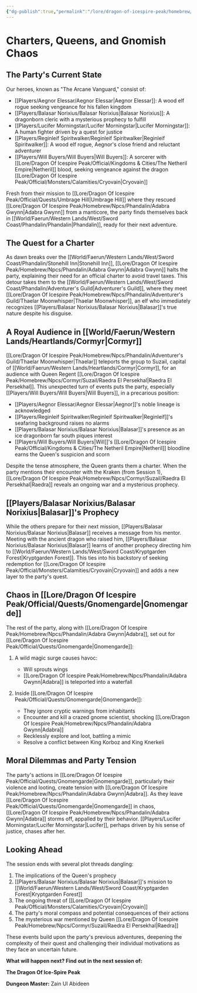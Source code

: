 ```yaml
---
{"dg-publish":true,"permalink":"/lore/dragon-of-icespire-peak/homebrew/session-recaps/session-4-recap/"}
---
```


# Charters, Queens, and Gnomish Chaos

## The Party's Current State

Our heroes, known as "The Arcane Vanguard," consist of:
- [[Players/Aegnor Elessar/Aegnor Elessar\|Aegnor Elessar]]: A wood elf rogue seeking vengeance for his fallen kingdom
- [[Players/Balasar Norixius/Balasar Norixius\|Balasar Norixius]]: A dragonborn cleric with a mysterious prophecy to fulfill
- [[Players/Lucifer Morningstar/Lucifer Morningstar\|Lucifer Morningstar]]: A human fighter driven by a quest for justice
- [[Players/Reginleif Spiritwalker/Reginleif Spiritwalker\|Reginleif Spiritwalker]]: A wood elf rogue, Aegnor's close friend and reluctant adventurer
- [[Players/Will Buyers/Will Buyers\|Will Buyers]]: A sorcerer with [[Lore/Dragon Of Icespire Peak/Official/Kingdoms & Cities/The Netheril Empire\|Netheril]] blood, seeking vengeance against the dragon [[Lore/Dragon Of Icespire Peak/Official/Monsters/Calamities/Cryovain\|Cryovain]]

Fresh from their mission to [[Lore/Dragon Of Icespire Peak/Official/Quests/Umbrage Hill\|Umbrage Hill]] where they rescued [[Lore/Dragon Of Icespire Peak/Homebrew/Npcs/Phandalin/Adabra Gwynn\|Adabra Gwynn]] from a manticore, the party finds themselves back in [[World/Faerun/Western Lands/West/Sword Coast/Phandalin/Phandalin\|Phandalin]], ready for their next adventure.

## The Quest for a Charter

As dawn breaks over the [[World/Faerun/Western Lands/West/Sword Coast/Phandalin/Stonehill Inn\|Stonehill Inn]], [[Lore/Dragon Of Icespire Peak/Homebrew/Npcs/Phandalin/Adabra Gwynn\|Adabra Gwynn]] halts the party, explaining their need for an official charter to avoid travel taxes. This detour takes them to the [[World/Faerun/Western Lands/West/Sword Coast/Phandalin/Adventurer's Guild\|Adventurer's Guild]], where they meet [[Lore/Dragon Of Icespire Peak/Homebrew/Npcs/Phandalin/Adventurer's Guild/Thaelar Moonwhisper\|Thaelar Moonwhisper]], an elf who immediately recognizes [[Players/Balasar Norixius/Balasar Norixius\|Balasar]]'s true nature despite his disguise.

## A Royal Audience in [[World/Faerun/Western Lands/Heartlands/Cormyr\|Cormyr]]

[[Lore/Dragon Of Icespire Peak/Homebrew/Npcs/Phandalin/Adventurer's Guild/Thaelar Moonwhisper\|Thaelar]] teleports the group to Suzail, capital of [[World/Faerun/Western Lands/Heartlands/Cormyr\|Cormyr]], for an audience with Queen Regent [[Lore/Dragon Of Icespire Peak/Homebrew/Npcs/Cormyr/Suzail/Raedra El Persekhal\|Raedra El Persekhal]]. This unexpected turn of events puts the party, especially [[Players/Will Buyers/Will Buyers\|Will Buyers]], in a precarious position:

- [[Players/Aegnor Elessar/Aegnor Elessar\|Aegnor]]'s noble lineage is acknowledged
- [[Players/Reginleif Spiritwalker/Reginleif Spiritwalker\|Reginleif]]'s seafaring background raises no alarms
- [[Players/Balasar Norixius/Balasar Norixius\|Balasar]]'s presence as an ice dragonborn far south piques interest
- [[Players/Will Buyers/Will Buyers\|Will]]'s [[Lore/Dragon Of Icespire Peak/Official/Kingdoms & Cities/The Netheril Empire\|Netheril]] bloodline earns the Queen's suspicion and scorn

Despite the tense atmosphere, the Queen grants them a charter. When the party mentions their encounter with the Kraken (from Session 1), [[Lore/Dragon Of Icespire Peak/Homebrew/Npcs/Cormyr/Suzail/Raedra El Persekhal\|Raedra]] reveals an ongoing war and a mysterious prophecy.

## [[Players/Balasar Norixius/Balasar Norixius\|Balasar]]'s Prophecy

While the others prepare for their next mission, [[Players/Balasar Norixius/Balasar Norixius\|Balasar]] receives a message from his mentor. Meeting with the ancient dragon who raised him,  [[Players/Balasar Norixius/Balasar Norixius\|Balasar]] learns of another prophecy directing him to [[World/Faerun/Western Lands/West/Sword Coast/Kryptgarden Forest\|Kryptgarden Forest]]. This ties into his backstory of seeking redemption for [[Lore/Dragon Of Icespire Peak/Official/Monsters/Calamities/Cryovain\|Cryovain]] and adds a new layer to the party's quest.

## Chaos in [[Lore/Dragon Of Icespire Peak/Official/Quests/Gnomengarde\|Gnomengarde]]

The rest of the party, along with [[Lore/Dragon Of Icespire Peak/Homebrew/Npcs/Phandalin/Adabra Gwynn\|Adabra]], set out for [[Lore/Dragon Of Icespire Peak/Official/Quests/Gnomengarde\|Gnomengarde]]:

1. A wild magic surge causes havoc:
   - Will sprouts wings
   - [[Lore/Dragon Of Icespire Peak/Homebrew/Npcs/Phandalin/Adabra Gwynn\|Adabra]] is teleported into a waterfall

3. Inside [[Lore/Dragon Of Icespire Peak/Official/Quests/Gnomengarde\|Gnomengarde]]:
   - They ignore cryptic warnings from inhabitants
   - Encounter and kill a crazed gnome scientist, shocking [[Lore/Dragon Of Icespire Peak/Homebrew/Npcs/Phandalin/Adabra Gwynn\|Adabra]]
   - Recklessly explore and loot, battling a mimic
   - Resolve a conflict between King Korboz and King Knerkeli

## Moral Dilemmas and Party Tension

The party's actions in [[Lore/Dragon Of Icespire Peak/Official/Quests/Gnomengarde\|Gnomengarde]], particularly their violence and looting, create tension with [[Lore/Dragon Of Icespire Peak/Homebrew/Npcs/Phandalin/Adabra Gwynn\|Adabra]]. As they leave [[Lore/Dragon Of Icespire Peak/Official/Quests/Gnomengarde\|Gnomengarde]] in chaos, [[Lore/Dragon Of Icespire Peak/Homebrew/Npcs/Phandalin/Adabra Gwynn\|Adabra]] storms off, appalled by their behavior. [[Players/Lucifer Morningstar/Lucifer Morningstar\|Lucifer]], perhaps driven by his sense of justice, chases after her.

## Looking Ahead

The session ends with several plot threads dangling:
1. The implications of the Queen's prophecy
2. [[Players/Balasar Norixius/Balasar Norixius\|Balasar]]'s mission to [[World/Faerun/Western Lands/West/Sword Coast/Kryptgarden Forest\|Kryptgarden Forest]]
3. The ongoing threat of [[Lore/Dragon Of Icespire Peak/Official/Monsters/Calamities/Cryovain\|Cryovain]]
4. The party's moral compass and potential consequences of their actions
5. The mysterious war mentioned by Queen [[Lore/Dragon Of Icespire Peak/Homebrew/Npcs/Cormyr/Suzail/Raedra El Persekhal\|Raedra]]

These events build upon the party's previous adventures, deepening the complexity of their quest and challenging their individual motivations as they face an uncertain future.

**What will happen next? Find out in the next session of:**

**The Dragon Of Ice-Spire Peak**

**Dungeon Master:**
	Zain Ul Abideen
